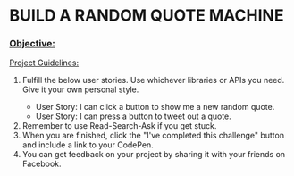 <h1 style="text-transform: uppercase"><strong> Build a Random Quote Machine</strong> </h1>

<h3><u> Objective:</u></h3 Build a CodePen.io app that is functionally similar to this: https://codepen.io/FreeCodeCamp/full/ONjoLe/.
<h3><u>Project Guidelines: </u></h3>
  <ol type="1">
    <li> Fulfill the below user stories. Use whichever libraries or APIs you need. Give it your own personal style.</li>
    <ul>
      <li> User Story: I can click a button to show me a new random quote.</li>
      <li> User Story: I can press a button to tweet out a quote.</li>
    </ul>
    <li >Remember to use Read-Search-Ask if you get stuck.</li>
    <li> When you are finished, click the "I've completed this challenge" button and include a link to your CodePen.</li>
    <li> You can get feedback on your project by sharing it with your friends on Facebook.</li>
</ol>

